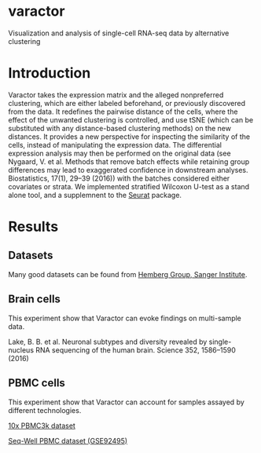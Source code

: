 # varactor
Visualization and analysis of single-cell RNA-seq data by alternative clustering

# Introduction
Varactor takes the expression matrix and the alleged nonpreferred clustering, which are either labeled beforehand, or previously discovered from the data. It redefines the pairwise distance of the cells, where the effect of the unwanted clustering is controlled, and use tSNE (which can be substituted with any distance-based clustering methods) on the new distances. It provides a new perspective for inspecting the similarity of the cells, instead of manipulating the expression data. The differential expression analysis may then be performed on the original data (see Nygaard, V. et al. Methods that remove batch effects while retaining group differences may lead to exaggerated confidence in downstream analyses. Biostatistics, 17(1), 29–39 (2016)) with the batches considered either covariates or strata. We implemented stratified Wilcoxon U-test as a stand alone tool, and a supplemnent to the [Seurat](https://github.com/satijalab/seurat) package.

# Results
## Datasets
Many good datasets can be found from [Hemberg Group, Sanger Institute](https://github.com/hemberg-lab/scRNA.seq.datasets).

## Brain cells
This experiment show that Varactor can evoke findings on multi-sample data.

Lake, B. B. et al. Neuronal subtypes and diversity revealed by single-nucleus RNA sequencing of the human brain. Science 352, 1586–1590 (2016)

## PBMC cells
This experiment show that Varactor can account for samples assayed by different technologies.

[10x PBMC3k dataset](http://support.10xgenomics.com/single-cell/datasets/pbmc3k)

[Seq-Well PBMC dataset (GSE92495)](https://www.ncbi.nlm.nih.gov/geo/query/acc.cgi?acc=GSE92495)
